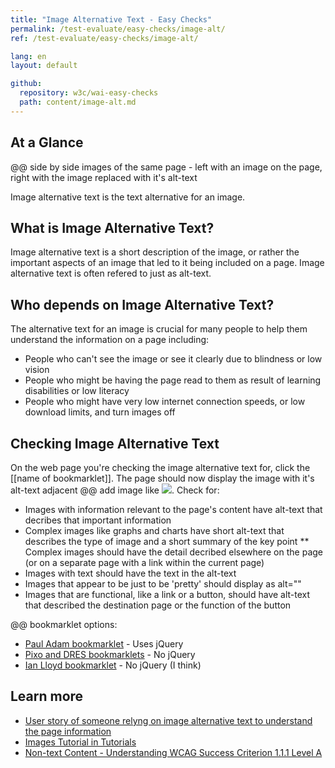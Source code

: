 ```yaml
---
title: "Image Alternative Text - Easy Checks"
permalink: /test-evaluate/easy-checks/image-alt/
ref: /test-evaluate/easy-checks/image-alt/

lang: en
layout: default

github:
  repository: w3c/wai-easy-checks
  path: content/image-alt.md
---
```


## At a Glance

@@ side by side images of the same page - left with an image on the page, right with the image replaced with it's alt-text

Image alternative text is the text alternative for an image.

## What is Image Alternative Text?

Image alternative text is a short description of the image, or rather the important aspects of an image that led to it being included on a page. Image alternative text is often refered to just as alt-text.

## Who depends on Image Alternative Text?

The alternative text for an image is crucial for many people to help them understand the information on a page including:
* People who can't see the image or see it clearly due to blindness or low vision
* People who might be having the page read to them as result of learning disabilities or low literacy
* People who might have very low internet connection speeds, or low download limits, and turn images off

## Checking Image Alternative Text

On the web page you're checking the image alternative text for, click the [[name of bookmarklet]]. The page should now display the image with it's alt-text adjacent @@ add image like <img src="https://www.dropbox.com/scl/fi/x47gntly6ngkpz3qnbeyk/AltText-null.png?rlkey=i8ju3o6gkuxarneb58tc2lmph&dl=0)g">. Check for:
* Images with information relevant to the page's content have alt-text that decribes that important information
* Complex images like graphs and charts have short alt-text that describes the type of image and a short summary of the key point
  ** Complex images should have the detail decribed elsewhere on the page (or on a separate page with a link within the current page)
* Images with text should have the text in the alt-text
* Images that appear to be just to be 'pretty' should display as alt=""
* Images that are functional, like a link or a button, should have alt-text that described the destination page or the function of the button

@@ bookmarklet options:
* [Paul Adam bookmarklet](https://pauljadam.com/bookmarklets/images.html) - Uses jQuery 
* [Pixo and DRES bookmarklets](https://accessibility-bookmarklets.org/install.html) - No jQuery
* [Ian Lloyd bookmarklet](https://a11y-tools.com/bookmarklets/#listimages) - No jQuery (I think)

## Learn more

* [User story of someone relyng on image alternative text to understand the page information](https://www.w3.org/WAI/people-use-web/user-stories/#accountant)
* [Images Tutorial in Tutorials](https://www.w3.org/WAI/tutorials/images/)
* [Non-text Content - Understanding WCAG Success Criterion 1.1.1 Level A](https://www.w3.org/WAI/WCAG21/Understanding/non-text-content.html)
